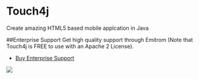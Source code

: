 Touch4j
=====

Create amazing HTML5 based mobile applcation in Java

##Enterprise Support
Get high quality support through Emitrom (Note that Touch4j is FREE to use with an Apache 2 License).

* <a href="http://emitrom.com/pricing">Buy Enterprise Support</a>

![](http://emitrom.com/sites/all/themes/corporateclean/images/ph_demo4.jpg)
